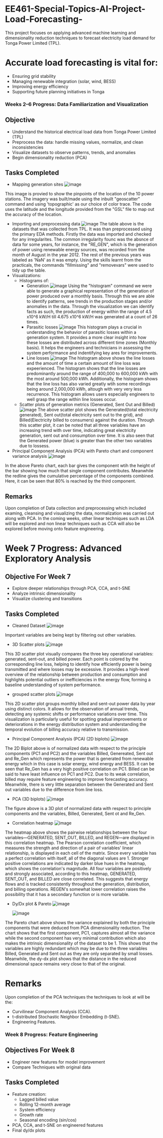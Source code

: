 # EE461-Special-Topics-AI-Project-Load-Forecasting-
This project focuses on applying advanced machine learning and dimensionality reduction techniques to forecast electricity load demand for Tonga Power Limited (TPL).

# Accurate load forecasting is vital for:
- Ensuring grid stability
- Managing renewable integration (solar, wind, BESS)
- Improving energy efficiency
- Supporting future planning initiatives in Tonga

### Weeks 2–6 Progress: Data Familiarization and Visualization

## Objective
- Understand the historical electrical load data from Tonga Power Limited (TPL)
- Preprocess the data: handle missing values, normalize, and clean inconsistencies
- Visualize datasets to observe patterns, trends, and anomalies
- Begin dimensionality reduction (PCA)

## Tasks Completed
- Mapping generation sites
  ![image](https://github.com/user-attachments/assets/7a1b5542-93d8-4ba0-9ded-03e3c1c8d7cc)

This image is provied to show the pinpoints of the location of the 10 power stations. The imagery was built/made using the inbuilt "geoscatter" command and using 'topographic' as our choice of color trace. The code uses the latitude and the longitude provided from the "GSL" file to map out the accuracy of the location.
- Importing and preprocessing data
![image](https://github.com/user-attachments/assets/5b0b26b9-9956-432f-8799-6e77f143e247)
The table above is the datasets that was collected from TPL. It was than preprocessed using the primary EDA methods. Firstly the data was imported and checked  for any irregularites. The common irregularity founc was the absnce of data for some years, for instance, the "RE_GEN", which is the generation of power using renewable energy sources, was recorded from the month of August in the year 2012. The rest of the previous years was labeled as 'NaN' as it was empty. Using the skills learnt from the practicals, the commands "fillmissing" and "removevars" were used to tidy up the table. 
- Visualizations:
  - Histograms of:
    - Generation
       ![image](https://github.com/user-attachments/assets/8c2980fd-e9d1-4ccf-8d1e-ecec5f0c0b90)
Using the "histogram" command we were able to generate a graphical representation of the generation of power produced over a monthly basis. Through this we are able to identify patterns, see trends in the production stages and/or anomalies in the data. Through the visualization we can identify facts as such, the production of energy within the range of 4.5 x10^6 kW/H till 4.675 x10^6 kW/H was generated at a count of 26 times.
    - Parasitic losses
      ![image](https://github.com/user-attachments/assets/fc2a772b-681a-4986-8297-b1fb1f0d1dbe)
This histogram plays a crucial in understanding the behavior of parasitic losses within a generation system. It provides a more clear insight into how these losses are distributed across different time zones (Monthly basis). It helps the engineers and technicians in assessing the system performance and indentifying key ares for improvements.
    - Line losses
      ![image](https://github.com/user-attachments/assets/230ddacc-0586-4f5a-b385-71b1243b77d8)
The histogram above shows the line losses and the amount of time a certain amount of line loss was expeerienced. The histogram shows that the line losses are predominantly around the range of 400,000 to 600,000 kWh with the most around 500,000 kWh. Additionally, the histogram shows that the line loss has also varied greatly wtih some recordings being around 2,000,000 kWh, altough with very very less recurrence. This histogram allows users especially engineers to well grasp the range within line losses occur.
  - Scatter plots of generation metrics (Generated, Sent Out and Billed)
    ![image](https://github.com/user-attachments/assets/7eab80d3-d281-42c1-a671-16e0bb10f518)
The above scatter plot shows the Generated(total electricity generated), Sent out(total electricity sent out to the grid), and Billed(Electricity billed to consumers) against the duration. Through this scatter plot, it can be noted that all three variables have an increasing trend with over time, indicating great electricity generation, sent out and consumption over time. It is also seen that the Generated power (blue) is greater than the other two variables due to lossess.
- Principal Component Analysis (PCA) with Pareto chart and component variance analysis
  ![image](https://github.com/user-attachments/assets/6ef5411d-7079-4cfa-aa35-d9fdc24cb4d5)

In the above Pareto chart, each bar gives the component wtih the height of the bar showing how much that single component contributes. Meanwhile the redline gives the cumulative percentage of the components combined. Here, it can be seen that 80% is reached by the third component.

## Remarks
Upon completion of Data collection and preprocessing which included examing, cleansing and visualizing the data, normalization was carried out along with PCA. In the coming weeks, other linear techniques such as LDA will be explored and non linear techniques such as CCA will also be explored before moving onto feature engineering.

# Week 7 Progress: Advanced Exploratory Analysis

## Objective For Week 7
- Explore deeper relationships through PCA, CCA, and t-SNE
- Analyze intrinsic dimensionality
- Visualize clustering and transitions

## Tasks Completed
- Cleaned Dataset
  ![image](https://github.com/user-attachments/assets/4744de7c-7664-43fd-ae8c-8745f880987b)

Important variables are being kept by filtering out other variables.

- 3D Scatter plots
  ![image](https://github.com/user-attachments/assets/1856536d-4c8d-4be4-81de-6181ae218501)

This 3D scatter plot visually compares the three key operational variables: generated, sent-out, and billed power. Each point is colored by the corresponding line loss, helping to identify how efficiently power is being transmitted and where losses may be excessive. It provides a high-level overview of the relationship between production and consumption and highlights potential outliers or inefficiencies in the energy flow, forming a baseline understanding of system performance.

- grouped scatter plots
  ![image](https://github.com/user-attachments/assets/968d8500-afa2-40a9-9296-10ecfc237aec)

This 2D scatter plot groups monthly billed and sent-out power data by year using distinct colors. It allows for the observation of annual trends, detecting any systemic shifts or performance variations over time. This visualization is particularly useful for spotting gradual improvements or deteriorations in the energy distribution system and understanding the temporal evolution of billing accuracy relative to transmission.

- Principal Component Analysis (PCA) (2D biplots)
  ![image](https://github.com/user-attachments/assets/2c35fecc-cb95-43a0-895b-1f1b6c2af71d)

The 2D Biplot above is of normalized data with respect to the principle components (PC1 and PC2) and the variables Billed, Genereated, Sent out and Re_Gen which represents the power that is generated from renewable energy which in this case is solar energy, wind energy and BESS. It can be seen that Re_Gen has a very high positive correlation on PC1. Billed can be said to have least influence on PC1 and PC2. Due to its weak correlation, billed may require feature engineering to improve forecasting accuracy. Meanwhile, there is very little separation between the Generated and Sent out variables due to the difference from line loss.

- PCA (3D biplots)
  ![image](https://github.com/user-attachments/assets/6358be27-134e-4ab7-b6b0-81ee42774db5)

The figure above is a 3D plot of normalized data with respect to principle components and the variables, Billed, Generated, Sent ot and Re_Gen.

- Correlation heatmap
  ![image](https://github.com/user-attachments/assets/6e68dfcc-9f1f-4386-8470-8492d4b89cf8)

The heatmap above shows the pairwise relationships between the four variables—GENERATED, SENT_OUT, BILLED, and REGEN—are displayed in this correlation heatmap. The Pearson correlation coefficient, which measures the strength and direction of a pair of variables' linear relationship, is displayed in each cell of the matrix. Since every variable has a perfect correlation with itself, all of the diagonal values are 1. Stronger positive correlations are indicated by darker blue hues in the heatmap, which shows the correlation's magnitude. All four variables are positively and strongly associated, according to this heatmap, GENERATED, SENT_OUT, and BILLED are close correlated. This suggests that energy flows and is tracked consistently throughout the generation, distribution, and billing operations. REGEN's somewhat lower correlation raises the possibility that it has a secondary function or is more variable.

- Dy/Dx plot & Pareto
  ![image](https://github.com/user-attachments/assets/25af2ef7-c291-41ef-bd2a-d05b1a59638c)

  ![image](https://github.com/user-attachments/assets/4495a46c-736b-4314-af22-44773a481f92)

The Pareto chart above shows the variance explained by both the principle components that were deduced from PCA dimensionality reduction. The chart shows that the first component, PC1, captures almost all the variance while the second component has very minimal contribution which also makes the intrinsic dimensionality of the dataset to be 1. This shows that the variables are highly redundant which may be due to the three variables Billed, Generated and Sent out as they are only separated by small losses. Meanwhile, the dy-dx plot shows that the distance in the reduced dimensional space remains very close to that of the original.

# Remarks
Upon completion of the PCA techniques the techniques to look at will be the:
- Curvilinear Component Analysis (CCA).
- t-distributed Stochastic Neighbor Embedding (t-SNE).
- Engineering Features.


### Week 8 Progress: Feature Engineering

## Objectives For Week 8
- Engineer new features for model improvement
- Compare Techniques with original data

## Tasks Completed
- Feature creation:
  - Lagged billed value
  - Rolling 12-month average
  - System efficiency
  - Growth rate
  - Seasonal encoding (sin/cos)
- PCA, CCA, and t-SNE on engineered features
- Final dy/dx plots

  
